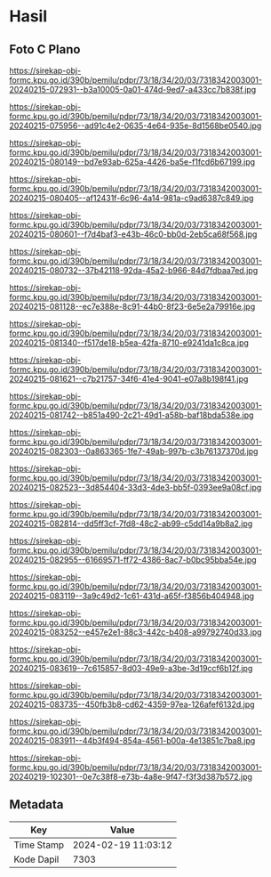 # Hasil

## Foto C Plano

https://sirekap-obj-formc.kpu.go.id/390b/pemilu/pdpr/73/18/34/20/03/7318342003001-20240215-072931--b3a10005-0a01-474d-9ed7-a433cc7b838f.jpg

https://sirekap-obj-formc.kpu.go.id/390b/pemilu/pdpr/73/18/34/20/03/7318342003001-20240215-075956--ad91c4e2-0635-4e64-935e-8d1568be0540.jpg

https://sirekap-obj-formc.kpu.go.id/390b/pemilu/pdpr/73/18/34/20/03/7318342003001-20240215-080149--bd7e93ab-625a-4426-ba5e-f1fcd6b67199.jpg

https://sirekap-obj-formc.kpu.go.id/390b/pemilu/pdpr/73/18/34/20/03/7318342003001-20240215-080405--af12431f-6c96-4a14-981a-c9ad6387c849.jpg

https://sirekap-obj-formc.kpu.go.id/390b/pemilu/pdpr/73/18/34/20/03/7318342003001-20240215-080601--f7d4baf3-e43b-46c0-bb0d-2eb5ca68f568.jpg

https://sirekap-obj-formc.kpu.go.id/390b/pemilu/pdpr/73/18/34/20/03/7318342003001-20240215-080732--37b42118-92da-45a2-b966-84d7fdbaa7ed.jpg

https://sirekap-obj-formc.kpu.go.id/390b/pemilu/pdpr/73/18/34/20/03/7318342003001-20240215-081128--ec7e388e-8c91-44b0-8f23-6e5e2a79916e.jpg

https://sirekap-obj-formc.kpu.go.id/390b/pemilu/pdpr/73/18/34/20/03/7318342003001-20240215-081340--f517de18-b5ea-42fa-8710-e9241da1c8ca.jpg

https://sirekap-obj-formc.kpu.go.id/390b/pemilu/pdpr/73/18/34/20/03/7318342003001-20240215-081621--c7b21757-34f6-41e4-9041-e07a8b198f41.jpg

https://sirekap-obj-formc.kpu.go.id/390b/pemilu/pdpr/73/18/34/20/03/7318342003001-20240215-081742--b851a490-2c21-49d1-a58b-baf18bda538e.jpg

https://sirekap-obj-formc.kpu.go.id/390b/pemilu/pdpr/73/18/34/20/03/7318342003001-20240215-082303--0a863365-1fe7-49ab-997b-c3b76137370d.jpg

https://sirekap-obj-formc.kpu.go.id/390b/pemilu/pdpr/73/18/34/20/03/7318342003001-20240215-082523--3d854404-33d3-4de3-bb5f-0393ee9a08cf.jpg

https://sirekap-obj-formc.kpu.go.id/390b/pemilu/pdpr/73/18/34/20/03/7318342003001-20240215-082814--dd5ff3cf-7fd8-48c2-ab99-c5dd14a9b8a2.jpg

https://sirekap-obj-formc.kpu.go.id/390b/pemilu/pdpr/73/18/34/20/03/7318342003001-20240215-082955--61669571-ff72-4386-8ac7-b0bc95bba54e.jpg

https://sirekap-obj-formc.kpu.go.id/390b/pemilu/pdpr/73/18/34/20/03/7318342003001-20240215-083119--3a9c49d2-1c61-431d-a65f-f3856b404948.jpg

https://sirekap-obj-formc.kpu.go.id/390b/pemilu/pdpr/73/18/34/20/03/7318342003001-20240215-083252--e457e2e1-88c3-442c-b408-a99792740d33.jpg

https://sirekap-obj-formc.kpu.go.id/390b/pemilu/pdpr/73/18/34/20/03/7318342003001-20240215-083619--7c615857-8d03-49e9-a3be-3d19ccf6b12f.jpg

https://sirekap-obj-formc.kpu.go.id/390b/pemilu/pdpr/73/18/34/20/03/7318342003001-20240215-083735--450fb3b8-cd62-4359-97ea-126afef6132d.jpg

https://sirekap-obj-formc.kpu.go.id/390b/pemilu/pdpr/73/18/34/20/03/7318342003001-20240215-083911--44b3f494-854a-4561-b00a-4e13851c7ba8.jpg

https://sirekap-obj-formc.kpu.go.id/390b/pemilu/pdpr/73/18/34/20/03/7318342003001-20240219-102301--0e7c38f8-e73b-4a8e-9f47-f3f3d387b572.jpg


## Metadata

| Key        | Value               |
| ---------- | ------------------- |
| Time Stamp | 2024-02-19 11:03:12 |
| Kode Dapil | 7303                |



